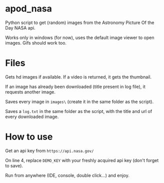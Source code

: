 # apod_nasa
Python script to get (random) images from the Astronomy Picture Of the Day NASA api.

Works only in windows (for now), uses the default image viewer to open images.
Gifs should work too.


# Files
Gets hd images if available.
If a video is returned, it gets the thumbnail.

If an image has already been downloaded (title present in log file), it requests another image.

Saves every image in `images\` (create it in the same folder as the script).

Saves a `log.txt` in the same folder as the script, with the title and url of every downloaded image.

# How to  use
Get an api key from `https://api.nasa.gov/`

On line 4, replace `DEMO_KEY` with your freshly acquired api key (don't forget to save).

Run from anywhere (IDE, console, double click...) and enjoy.
